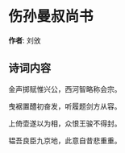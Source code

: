 # 伤孙曼叔尚书

**作者**: 刘攽

## 诗词内容

金声掷赋惟兴公，西河智略称会宗。

曳裾置醴初奋发，听履题剑方从容。

上倚壶遂以为相，众恨王骏不得封。

韫吾良臣九京地，此意自昔悲重重。

